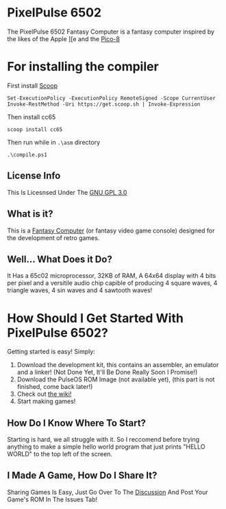 # PixelPulse 6502
The PixelPulse 6502 Fantasy Computer is a fantasy computer inspired by the likes of the Apple ][e and the [Pico-8](https://www.lexaloffle.com/pico-8.php)


# For installing the compiler

First install [Scoop](https://scoop.sh/)
```
Set-ExecutionPolicy -ExecutionPolicy RemoteSigned -Scope CurrentUser           
Invoke-RestMethod -Uri https://get.scoop.sh | Invoke-Expression
```

Then install cc65
```
scoop install cc65
```

Then run while in `.\asm` directory
```
.\compile.ps1
```

## License Info
This Is Licesnsed Under The [GNU GPL 3.0](https://github.com/coltonisgod234/PixelPulse-6502/blob/main/LICENSE)

## What is it?
This is a [Fantasy Computer](https://en.wikipedia.org/wiki/Fantasy_video_game_console) (or fantasy video game console) designed for the development of retro games.

## Well... What Does it Do?
It Has a 65c02 microprocessor, 32KB of RAM, A 64x64 display with 4 bits per pixel and a versitile audio chip capible of producing 4 square waves, 4 triangle waves, 4 sin waves and 4 sawtooth waves!

# How Should I Get Started With PixelPulse 6502?
Getting started is easy! Simply:
1. Download the development kit, this contains an assembler, an emulator and a linker! (Not Done Yet, It'll Be Done Really Soon I Promise!)
2. Download the PulseOS ROM Image (not available yet), (this part is not finished, come back later!)
3. Check out [the wiki!](https://github.com/coltonisgod234/PixelPulse-6502/wiki/)
4. Start making games!

## How Do I Know Where To Start?
Starting is hard, we all struggle with it. So I reccomend before trying anything to make a simple hello world program that just prints "HELLO WORLD" to the top left of the screen.

## I Made A Game, How Do I Share It?
Sharing Games Is Easy, Just Go Over To The [Discussion](https://github.com/coltonisgod234/PixelPulse-6502/discussions/1) And Post Your Game's ROM In The Issues Tab!
